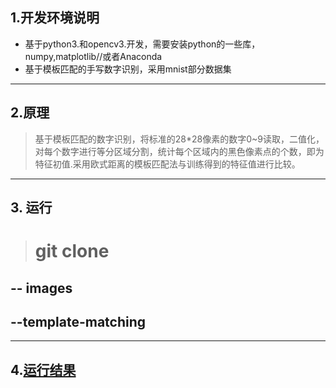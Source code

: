 ## 1.开发环境说明
 - 基于python3.和opencv3.开发，需要安装python的一些库，numpy,matplotlib//或者Anaconda
- 基于模板匹配的手写数字识别，采用mnist部分数据集
-----
## 2.原理
>基于模板匹配的数字识别，将标准的28*28像素的数字0~9读取，二值化，对每个数字进行等分区域分割，统计每个区域内的黑色像素点的个数，即为特征初值.采用欧式距离的模板匹配法与训练得到的特征值进行比较。
------
## 3. 运行
> # git clone


## -- images  
##  --template-matching

-------
## 4.[运行结果](https://github.com/gxm-hub/Pattern-recognition/blob/master/template_matching/%E7%BB%93%E6%9E%9C.png)
